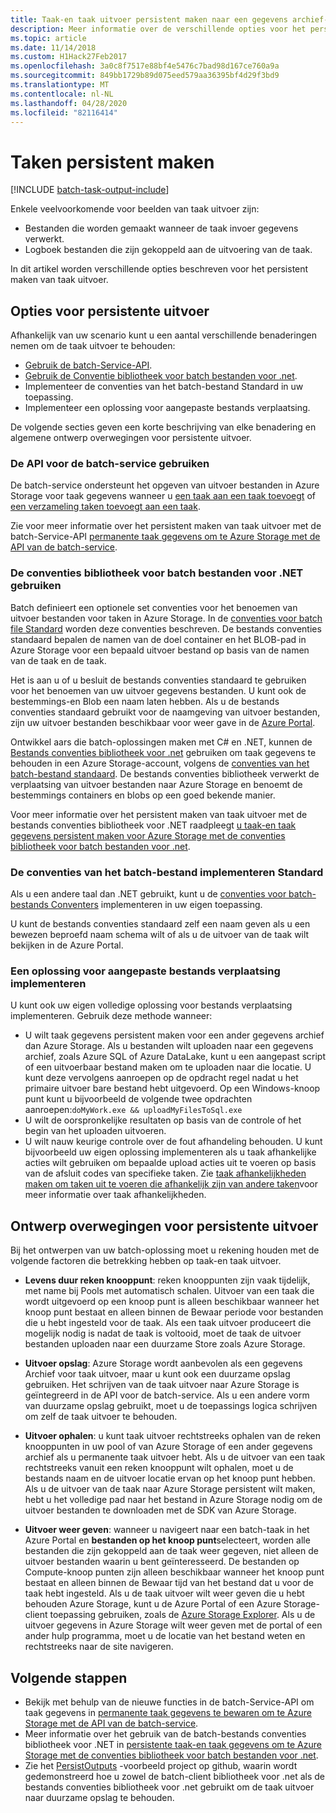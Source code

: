 ```yaml
---
title: Taak-en taak uitvoer persistent maken naar een gegevens archief-Azure Batch
description: Meer informatie over de verschillende opties voor het persistent maken van uitvoer gegevens uit batch taken en-taken. U kunt gegevens persistent maken in Azure Storage of op een ander gegevens archief.
ms.topic: article
ms.date: 11/14/2018
ms.custom: H1Hack27Feb2017
ms.openlocfilehash: 3a0c8f7517e88bf4e5476c7bad98d167ce760a9a
ms.sourcegitcommit: 849bb1729b89d075eed579aa36395bf4d29f3bd9
ms.translationtype: MT
ms.contentlocale: nl-NL
ms.lasthandoff: 04/28/2020
ms.locfileid: "82116414"
---
```

# <a name="persist-job-and-task-output"></a>Taken persistent maken

[!INCLUDE [batch-task-output-include](../../includes/batch-task-output-include.md)]

Enkele veelvoorkomende voor beelden van taak uitvoer zijn:

- Bestanden die worden gemaakt wanneer de taak invoer gegevens verwerkt.
- Logboek bestanden die zijn gekoppeld aan de uitvoering van de taak.

In dit artikel worden verschillende opties beschreven voor het persistent maken van taak uitvoer.

## <a name="options-for-persisting-output"></a>Opties voor persistente uitvoer

Afhankelijk van uw scenario kunt u een aantal verschillende benaderingen nemen om de taak uitvoer te behouden:

- [Gebruik de batch-Service-API](batch-task-output-files.md).  
- [Gebruik de Conventie bibliotheek voor batch bestanden voor .net](batch-task-output-file-conventions.md).  
- Implementeer de conventies van het batch-bestand Standard in uw toepassing.
- Implementeer een oplossing voor aangepaste bestands verplaatsing.

De volgende secties geven een korte beschrijving van elke benadering en algemene ontwerp overwegingen voor persistente uitvoer.

### <a name="use-the-batch-service-api"></a>De API voor de batch-service gebruiken

De batch-service ondersteunt het opgeven van uitvoer bestanden in Azure Storage voor taak gegevens wanneer u [een taak aan een taak toevoegt](https://docs.microsoft.com/rest/api/batchservice/add-a-task-to-a-job) of [een verzameling taken toevoegt aan een taak](https://docs.microsoft.com/rest/api/batchservice/add-a-collection-of-tasks-to-a-job).

Zie voor meer informatie over het persistent maken van taak uitvoer met de batch-Service-API [permanente taak gegevens om te Azure Storage met de API van de batch-service](batch-task-output-files.md).

### <a name="use-the-batch-file-conventions-library-for-net"></a>De conventies bibliotheek voor batch bestanden voor .NET gebruiken

Batch definieert een optionele set conventies voor het benoemen van uitvoer bestanden voor taken in Azure Storage. In de [conventies voor batch file Standard](https://github.com/Azure/azure-sdk-for-net/tree/master/sdk/batch/Microsoft.Azure.Batch.Conventions.Files#conventions) worden deze conventies beschreven. De bestands conventies standaard bepalen de namen van de doel container en het BLOB-pad in Azure Storage voor een bepaald uitvoer bestand op basis van de namen van de taak en de taak.

Het is aan u of u besluit de bestands conventies standaard te gebruiken voor het benoemen van uw uitvoer gegevens bestanden. U kunt ook de bestemmings-en Blob een naam laten hebben. Als u de bestands conventies standaard gebruikt voor de naamgeving van uitvoer bestanden, zijn uw uitvoer bestanden beschikbaar voor weer gave in de [Azure Portal][portal].

Ontwikkel aars die batch-oplossingen maken met C# en .NET, kunnen de [Bestands conventies bibliotheek voor .net][nuget_package] gebruiken om taak gegevens te behouden in een Azure Storage-account, volgens de [conventies van het batch-bestand standaard](https://github.com/Azure/azure-sdk-for-net/tree/master/sdk/batch/Microsoft.Azure.Batch.Conventions.Files#conventions). De bestands conventies bibliotheek verwerkt de verplaatsing van uitvoer bestanden naar Azure Storage en benoemt de bestemmings containers en blobs op een goed bekende manier.

Voor meer informatie over het persistent maken van taak uitvoer met de bestands conventies bibliotheek voor .NET raadpleegt [u taak-en taak gegevens persistent maken voor Azure Storage met de conventies bibliotheek voor batch bestanden voor .net](batch-task-output-file-conventions.md).

### <a name="implement-the-batch-file-conventions-standard"></a>De conventies van het batch-bestand implementeren Standard

Als u een andere taal dan .NET gebruikt, kunt u de [conventies voor batch-bestands Conventers](https://github.com/Azure/azure-sdk-for-net/tree/master/sdk/batch/Microsoft.Azure.Batch.Conventions.Files#conventions) implementeren in uw eigen toepassing.

U kunt de bestands conventies standaard zelf een naam geven als u een bewezen beproefd naam schema wilt of als u de uitvoer van de taak wilt bekijken in de Azure Portal.

### <a name="implement-a-custom-file-movement-solution"></a>Een oplossing voor aangepaste bestands verplaatsing implementeren

U kunt ook uw eigen volledige oplossing voor bestands verplaatsing implementeren. Gebruik deze methode wanneer:

- U wilt taak gegevens persistent maken voor een ander gegevens archief dan Azure Storage. Als u bestanden wilt uploaden naar een gegevens archief, zoals Azure SQL of Azure DataLake, kunt u een aangepast script of een uitvoerbaar bestand maken om te uploaden naar die locatie. U kunt deze vervolgens aanroepen op de opdracht regel nadat u het primaire uitvoer bare bestand hebt uitgevoerd. Op een Windows-knoop punt kunt u bijvoorbeeld de volgende twee opdrachten aanroepen:`doMyWork.exe && uploadMyFilesToSql.exe`
- U wilt de oorspronkelijke resultaten op basis van de controle of het begin van het uploaden uitvoeren.
- U wilt nauw keurige controle over de fout afhandeling behouden. U kunt bijvoorbeeld uw eigen oplossing implementeren als u taak afhankelijke acties wilt gebruiken om bepaalde upload acties uit te voeren op basis van de afsluit codes van specifieke taken. Zie [taak afhankelijkheden maken om taken uit te voeren die afhankelijk zijn van andere taken](batch-task-dependencies.md)voor meer informatie over taak afhankelijkheden.

## <a name="design-considerations-for-persisting-output"></a>Ontwerp overwegingen voor persistente uitvoer

Bij het ontwerpen van uw batch-oplossing moet u rekening houden met de volgende factoren die betrekking hebben op taak-en taak uitvoer.

- **Levens duur reken knooppunt**: reken knooppunten zijn vaak tijdelijk, met name bij Pools met automatisch schalen. Uitvoer van een taak die wordt uitgevoerd op een knoop punt is alleen beschikbaar wanneer het knoop punt bestaat en alleen binnen de Bewaar periode voor bestanden die u hebt ingesteld voor de taak. Als een taak uitvoer produceert die mogelijk nodig is nadat de taak is voltooid, moet de taak de uitvoer bestanden uploaden naar een duurzame Store zoals Azure Storage.

- **Uitvoer opslag**: Azure Storage wordt aanbevolen als een gegevens Archief voor taak uitvoer, maar u kunt ook een duurzame opslag gebruiken. Het schrijven van de taak uitvoer naar Azure Storage is geïntegreerd in de API voor de batch-service. Als u een andere vorm van duurzame opslag gebruikt, moet u de toepassings logica schrijven om zelf de taak uitvoer te behouden.

- **Uitvoer ophalen**: u kunt taak uitvoer rechtstreeks ophalen van de reken knooppunten in uw pool of van Azure Storage of een ander gegevens archief als u permanente taak uitvoer hebt. Als u de uitvoer van een taak rechtstreeks vanuit een reken knooppunt wilt ophalen, moet u de bestands naam en de uitvoer locatie ervan op het knoop punt hebben. Als u de uitvoer van de taak naar Azure Storage persistent wilt maken, hebt u het volledige pad naar het bestand in Azure Storage nodig om de uitvoer bestanden te downloaden met de SDK van Azure Storage.

- **Uitvoer weer geven**: wanneer u navigeert naar een batch-taak in het Azure Portal en **bestanden op het knoop punt**selecteert, worden alle bestanden die zijn gekoppeld aan de taak weer gegeven, niet alleen de uitvoer bestanden waarin u bent geïnteresseerd. De bestanden op Compute-knoop punten zijn alleen beschikbaar wanneer het knoop punt bestaat en alleen binnen de Bewaar tijd van het bestand dat u voor de taak hebt ingesteld. Als u de taak uitvoer wilt weer geven die u hebt behouden Azure Storage, kunt u de Azure Portal of een Azure Storage-client toepassing gebruiken, zoals de [Azure Storage Explorer][storage_explorer]. Als u de uitvoer gegevens in Azure Storage wilt weer geven met de portal of een ander hulp programma, moet u de locatie van het bestand weten en rechtstreeks naar de site navigeren.

## <a name="next-steps"></a>Volgende stappen

- Bekijk met behulp van de nieuwe functies in de batch-Service-API om taak gegevens in [permanente taak gegevens te bewaren om te Azure Storage met de API van de batch-service](batch-task-output-files.md).
- Meer informatie over het gebruik van de batch-bestands conventies bibliotheek voor .NET in [persistente taak-en taak gegevens om te Azure Storage met de conventies bibliotheek voor batch bestanden voor .net](batch-task-output-file-conventions.md).
- Zie het [PersistOutputs][github_persistoutputs] -voorbeeld project op github, waarin wordt gedemonstreerd hoe u zowel de batch-client bibliotheek voor .net als de bestands conventies bibliotheek voor .net gebruikt om de taak uitvoer naar duurzame opslag te behouden.

[nuget_package]: https://www.nuget.org/packages/Microsoft.Azure.Batch.Conventions.Files
[portal]: https://portal.azure.com
[storage_explorer]: https://storageexplorer.com/
[github_persistoutputs]: https://github.com/Azure/azure-batch-samples/tree/master/CSharp/ArticleProjects/PersistOutputs 
